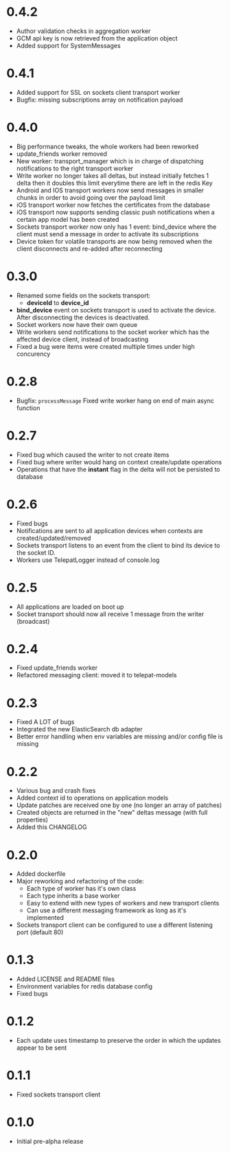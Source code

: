 # 0.4.2

* Author validation checks in aggregation worker
* GCM api key is now retrieved from the application object
* Added support for SystemMessages

# 0.4.1

* Added support for SSL on sockets client transport worker
* Bugfix: missing subscriptions array on notification payload

# 0.4.0

* Big performance tweaks, the whole workers had been reworked
* update_friends worker removed
* New worker: transport_manager which is in charge of dispatching
notifications to the right transport worker
* Write worker no longer takes all deltas, but instead initially fetches
1 delta then it doubles this limit everytime there are left in the redis
Key
* Android and IOS transport workers now send messages in smaller chunks
in order to avoid going over the payload limit
* iOS transport worker now fetches the certificates from the database
* iOS transport now supports sending classic push notifications when a
certain app model has been created
* Sockets transport worker now only has 1 event: bind_device where the
client must send a message in order to activate its subscriptions
* Device token for volatile transports are now being removed when the
client disconnects and re-added after reconnecting

# 0.3.0

* Renamed some fields on the sockets transport:
	* **deviceId** to **device_id**
* **bind_device** event on sockets transport is used to activate the
device. After disconnecting the devices is deactivated.
* Socket workers now have their own queue
* Write workers send notifications to the socket worker which has the
affected device client, instead of broadcasting
* Fixed a bug were items were created multiple times under high
concurency

# 0.2.8

* Bugfix: `processMessage` Fixed write worker hang on end of main async function

# 0.2.7

* Fixed bug which caused the writer to not create items
* Fixed bug where writer would hang on context create/update operations
* Operations that have the **instant** flag in the delta will not be persisted to database

# 0.2.6

* Fixed bugs
* Notifications are sent to all application devices when contexts are created/updated/removed
* Sockets transport listens to an event from the client to bind its device to the socket ID.
* Workers use TelepatLogger instead of console.log

# 0.2.5

* All applications are loaded on boot up
* Socket transport should now all receive 1 message from the writer (broadcast)

# 0.2.4

* Fixed update_friends worker
* Refactored messaging client: moved it to telepat-models

# 0.2.3

* Fixed A LOT of bugs
* Integrated the new ElasticSearch db adapter
* Better error handling when env variables are missing and/or config file is missing

# 0.2.2

* Various bug and crash fixes
* Added context id to operations on application models
* Update patches are received one by one (no longer an array of patches)
* Created objects are returned in the "new" deltas message (with full properties)
* Added this CHANGELOG

# 0.2.0

* Added dockerfile
* Major reworking and refactoring of the code:
	* Each type of worker has it's own class
	* Each type inherits a base worker
	* Easy to extend with new types of workers and new transport clients
	* Can use a different messaging framework as long as it's implemented
* Sockets transport client can be configured to use a different listening port (default 80)

# 0.1.3

* Added LICENSE and README files
* Environment variables for redis database config
* Fixed bugs

# 0.1.2

* Each update uses timestamp to preserve the order in which the updates appear to be sent

# 0.1.1

* Fixed sockets transport client

# 0.1.0

* Initial pre-alpha release
